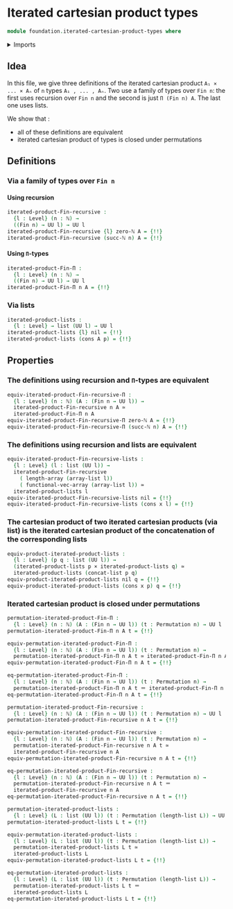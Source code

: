 # Iterated cartesian product types

```agda
module foundation.iterated-cartesian-product-types where
```

<details><summary>Imports</summary>

```agda
open import elementary-number-theory.natural-numbers

open import finite-group-theory.permutations-standard-finite-types

open import foundation.action-on-identifications-functions
open import foundation.dependent-pair-types
open import foundation.functoriality-cartesian-product-types
open import foundation.functoriality-dependent-function-types
open import foundation.type-arithmetic-cartesian-product-types
open import foundation.type-arithmetic-dependent-function-types
open import foundation.unit-type
open import foundation.univalence
open import foundation.universal-property-coproduct-types
open import foundation.universal-property-empty-type
open import foundation.universe-levels

open import foundation-core.cartesian-product-types
open import foundation-core.contractible-types
open import foundation-core.coproduct-types
open import foundation-core.equivalences
open import foundation-core.function-types
open import foundation-core.identity-types

open import lists.arrays
open import lists.concatenation-lists
open import lists.lists
open import lists.permutation-lists

open import univalent-combinatorics.standard-finite-types
```

</details>

## Idea

In this file, we give three definitions of the iterated cartesian product
`A₁ × ... × Aₙ` of `n` types `A₁ , ... , Aₙ`. Two use a family of types over
`Fin n`: the first uses recursion over `Fin n` and the second is just
`Π (Fin n) A`. The last one uses lists.

We show that :

- all of these definitions are equivalent
- iterated cartesian product of types is closed under permutations

## Definitions

### Via a family of types over `Fin n`

#### Using recursion

```agda
iterated-product-Fin-recursive :
  {l : Level} (n : ℕ) →
  ((Fin n) → UU l) → UU l
iterated-product-Fin-recursive {l} zero-ℕ A = {!!}
iterated-product-Fin-recursive (succ-ℕ n) A = {!!}
```

#### Using `Π`-types

```agda
iterated-product-Fin-Π :
  {l : Level} (n : ℕ) →
  ((Fin n) → UU l) → UU l
iterated-product-Fin-Π n A = {!!}
```

### Via lists

```agda
iterated-product-lists :
  {l : Level} → list (UU l) → UU l
iterated-product-lists {l} nil = {!!}
iterated-product-lists (cons A p) = {!!}
```

## Properties

### The definitions using recursion and `Π`-types are equivalent

```agda
equiv-iterated-product-Fin-recursive-Π :
  {l : Level} (n : ℕ) (A : (Fin n → UU l)) →
  iterated-product-Fin-recursive n A ≃
  iterated-product-Fin-Π n A
equiv-iterated-product-Fin-recursive-Π zero-ℕ A = {!!}
equiv-iterated-product-Fin-recursive-Π (succ-ℕ n) A = {!!}
```

### The definitions using recursion and lists are equivalent

```agda
equiv-iterated-product-Fin-recursive-lists :
  {l : Level} (l : list (UU l)) →
  iterated-product-Fin-recursive
    ( length-array (array-list l))
    ( functional-vec-array (array-list l)) ≃
  iterated-product-lists l
equiv-iterated-product-Fin-recursive-lists nil = {!!}
equiv-iterated-product-Fin-recursive-lists (cons x l) = {!!}
```

### The cartesian product of two iterated cartesian products (via list) is the iterated cartesian product of the concatenation of the corresponding lists

```agda
equiv-product-iterated-product-lists :
  {l : Level} (p q : list (UU l)) →
  (iterated-product-lists p × iterated-product-lists q) ≃
  iterated-product-lists (concat-list p q)
equiv-product-iterated-product-lists nil q = {!!}
equiv-product-iterated-product-lists (cons x p) q = {!!}
```

### Iterated cartesian product is closed under permutations

```agda
permutation-iterated-product-Fin-Π :
  {l : Level} (n : ℕ) (A : (Fin n → UU l)) (t : Permutation n) → UU l
permutation-iterated-product-Fin-Π n A t = {!!}

equiv-permutation-iterated-product-Fin-Π :
  {l : Level} (n : ℕ) (A : (Fin n → UU l)) (t : Permutation n) →
  permutation-iterated-product-Fin-Π n A t ≃ iterated-product-Fin-Π n A
equiv-permutation-iterated-product-Fin-Π n A t = {!!}

eq-permutation-iterated-product-Fin-Π :
  {l : Level} (n : ℕ) (A : (Fin n → UU l)) (t : Permutation n) →
  permutation-iterated-product-Fin-Π n A t ＝ iterated-product-Fin-Π n A
eq-permutation-iterated-product-Fin-Π n A t = {!!}

permutation-iterated-product-Fin-recursive :
  {l : Level} (n : ℕ) (A : (Fin n → UU l)) (t : Permutation n) → UU l
permutation-iterated-product-Fin-recursive n A t = {!!}

equiv-permutation-iterated-product-Fin-recursive :
  {l : Level} (n : ℕ) (A : (Fin n → UU l)) (t : Permutation n) →
  permutation-iterated-product-Fin-recursive n A t ≃
  iterated-product-Fin-recursive n A
equiv-permutation-iterated-product-Fin-recursive n A t = {!!}

eq-permutation-iterated-product-Fin-recursive :
  {l : Level} (n : ℕ) (A : (Fin n → UU l)) (t : Permutation n) →
  permutation-iterated-product-Fin-recursive n A t ＝
  iterated-product-Fin-recursive n A
eq-permutation-iterated-product-Fin-recursive n A t = {!!}

permutation-iterated-product-lists :
  {l : Level} (L : list (UU l)) (t : Permutation (length-list L)) → UU l
permutation-iterated-product-lists L t = {!!}

equiv-permutation-iterated-product-lists :
  {l : Level} (L : list (UU l)) (t : Permutation (length-list L)) →
  permutation-iterated-product-lists L t ≃
  iterated-product-lists L
equiv-permutation-iterated-product-lists L t = {!!}

eq-permutation-iterated-product-lists :
  {l : Level} (L : list (UU l)) (t : Permutation (length-list L)) →
  permutation-iterated-product-lists L t ＝
  iterated-product-lists L
eq-permutation-iterated-product-lists L t = {!!}
```
